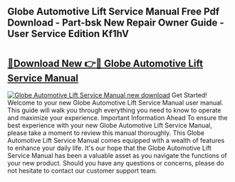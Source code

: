 ## Globe Automotive Lift Service Manual Free Pdf Download - Part-bsk New Repair Owner Guide - User Service Edition Kf1hV

# <h2><a href="http://bc49274.oget.top/?id=Globe+Automotive+Lift+Service+Manual">🔗Download New 👉🔴 Globe Automotive Lift Service Manual</a></h2>

[![Globe Automotive Lift Service Manual new download](https://i.imgur.com/5g1atiW.png)](http://bc49274.oget.top/?id=Globe+Automotive+Lift+Service+Manual)
Get Started! Welcome to your new Globe Automotive Lift Service Manual user manual. This guide will walk you through everything you need to know to operate and maximize your experience. Important Information Ahead To ensure the best experience with your new Globe Automotive Lift Service Manual, please take a moment to review this manual thoroughly. This Globe Automotive Lift Service Manual comes equipped with a wealth of features to enhance your daily life. It's our hope that the Globe Automotive Lift Service Manual has been a valuable asset as you navigate the functions of your new product. Should you have any questions or concerns, please do not hesitate to contact our customer support team.
